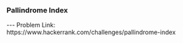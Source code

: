 <h3>Pallindrome Index</h3>
---
Problem Link:<br/>
https://www.hackerrank.com/challenges/pallindrome-index